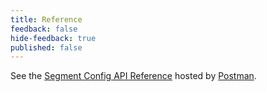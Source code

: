 ```yaml
---
title: Reference
feedback: false
hide-feedback: true
published: false
---
```


See the [Segment Config API Reference](https://reference.segmentapis.com/) hosted by [Postman](https://www.getpostman.com/).
